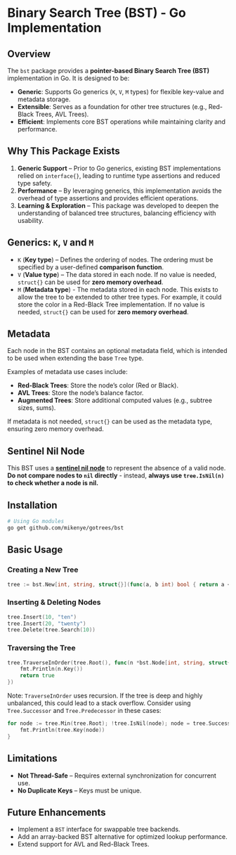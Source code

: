 # Binary Search Tree (BST) - Go Implementation

## Overview

The `bst` package provides a **pointer-based Binary Search Tree (BST)** implementation in Go. It is designed to be:

- **Generic**: Supports Go generics (`K`, `V`, `M` types) for flexible key-value and metadata storage.
- **Extensible**: Serves as a foundation for other tree structures (e.g., Red-Black Trees, AVL Trees).
- **Efficient**: Implements core BST operations while maintaining clarity and performance.

## Why This Package Exists

1. **Generic Support** – Prior to Go generics, existing BST implementations relied on `interface{}`, leading to runtime type assertions and reduced type safety.
2. **Performance** – By leveraging generics, this implementation avoids the overhead of type assertions and provides efficient operations.
3. **Learning & Exploration** – This package was developed to deepen the understanding of balanced tree structures, balancing efficiency with usability.

## Generics: `K`, `V` and `M`

- `K` (**Key type**) – Defines the ordering of nodes. The ordering must be specified by a user-defined **comparison function**.
- `V` (**Value type**) – The data stored in each node. If no value is needed, `struct{}` can be used for **zero memory overhead**.
- `M` (**Metadata type**) - The metadata stored in each node. This exists to allow the tree to be extended to other tree types. For example, it could store the color in a Red-Black Tree implementation. If no value is needed, `struct{}` can be used for **zero memory overhead**.

## Metadata

Each node in the BST contains an optional metadata field, which is intended to be used when extending the base `Tree` type.

Examples of metadata use cases include:

- **Red-Black Trees**: Store the node’s color (Red or Black).
- **AVL Trees**: Store the node’s balance factor.
- **Augmented Trees**: Store additional computed values (e.g., subtree sizes, sums).

If metadata is not needed, `struct{}` can be used as the metadata type, ensuring zero memory overhead.

## Sentinel Nil Node

This BST uses a **[sentinel nil node](https://en.wikipedia.org/wiki/Sentinel_node)** to represent the absence of a valid node. **Do not compare nodes to `nil` directly** - instead, **always use `tree.IsNil(n)` to check whether a node is nil.**

## Installation

```sh
# Using Go modules
go get github.com/mikenye/gotrees/bst
```

## Basic Usage

### Creating a New Tree

```go
tree := bst.New[int, string, struct{}](func(a, b int) bool { return a < b })
```

### Inserting & Deleting Nodes

```go
tree.Insert(10, "ten")
tree.Insert(20, "twenty")
tree.Delete(tree.Search(10))
```

### Traversing the Tree

```go
tree.TraverseInOrder(tree.Root(), func(n *bst.Node[int, string, struct{}]) bool {
    fmt.Println(n.Key())
    return true
})
```

Note: `TraverseInOrder` uses recursion. If the tree is deep and highly unbalanced, this could lead to a stack overflow. Consider using `Tree.Successor` and `Tree.Predecessor` in these cases:

```go
for node := tree.Min(tree.Root); !tree.IsNil(node); node = tree.Successor(node) {
    fmt.Println(tree.Key(node))
}
```

## Limitations
- **Not Thread-Safe** – Requires external synchronization for concurrent use.
- **No Duplicate Keys** – Keys must be unique.

## Future Enhancements
- Implement a `BST` interface for swappable tree backends.
- Add an array-backed BST alternative for optimized lookup performance.
- Extend support for AVL and Red-Black Trees.
